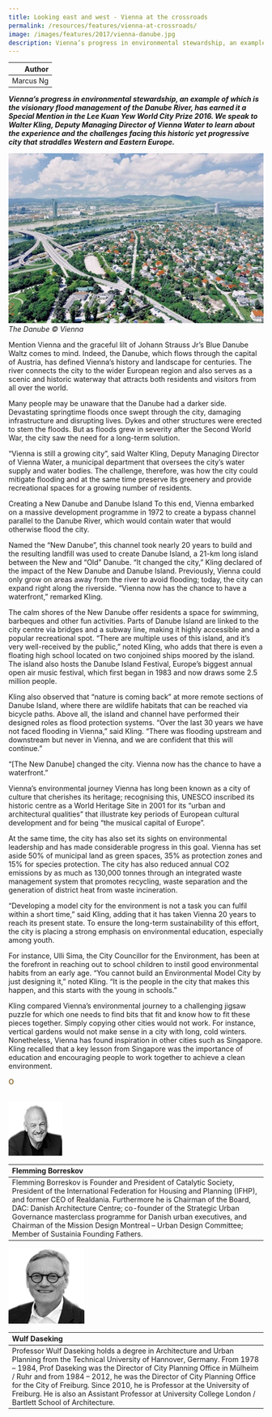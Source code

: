 ```yaml
---
title: Looking east and west - Vienna at the crossroads
permalink: /resources/features/vienna-at-crossroads/
image: /images/features/2017/vienna-danube.jpg
description: Vienna’s progress in environmental stewardship, an example of which is the visionary flood management of the Danube River, has earned it a Special Mention in the Lee Kuan Yew World City Prize 2016. We speak to Walter Kling, Deputy Managing Director of Vienna Water to learn about the experience and the challenges facing this historic yet progressive city that straddles Western and Eastern Europe.  
---
```


| Author |
|---:|
| Marcus Ng |

***Vienna’s progress in environmental stewardship, an example of which is the visionary flood management of the Danube River, has earned it a Special Mention in the Lee Kuan Yew World City Prize 2016. We speak to Walter Kling, Deputy Managing Director of Vienna Water to learn about the experience and the challenges facing this historic yet progressive city that straddles Western and Eastern Europe.***

![The Danube](/images/features/2017/vienna-danube.jpg/)*The Danube © Vienna*

Mention Vienna and the graceful lilt of Johann Strauss Jr’s Blue Danube Waltz comes to mind. Indeed, the Danube, which flows through the capital of Austria, has defined Vienna’s history and landscape for centuries. The river connects the city to the wider European region and also serves as a scenic and historic waterway that attracts both residents and visitors from all over the world.

Many people may be unaware that the Danube had a darker side. Devastating springtime floods once swept through the city, damaging infrastructure and disrupting lives. Dykes and other structures were erected to stem the floods. But as floods grew in severity after the Second World War, the city saw the need for a long-term solution.

“Vienna is still a growing city”, said Walter Kling, Deputy Managing Director of Vienna Water, a municipal department that oversees the city’s water supply and water bodies. The challenge, therefore, was how the city could mitigate flooding and at the same time preserve its greenery and provide recreational spaces for a growing number of residents.

Creating a New Danube and Danube Island
To this end, Vienna embarked on a massive development programme in 1972 to create a bypass channel parallel to the Danube River, which would contain water that would otherwise flood the city.

Named the “New Danube”, this channel took nearly 20 years to build and the resulting landfill was used to create Danube Island, a 21-km long island between the New and “Old” Danube. “It changed the city,” Kling declared of the impact of the New Danube and Danube Island. Previously, Vienna could only grow on areas away from the river to avoid flooding; today, the city can expand right along the riverside. “Vienna now has the chance to have a waterfront,” remarked Kling.

The calm shores of the New Danube offer residents a space for swimming, barbeques and other fun activities. Parts of Danube Island are linked to the city centre via bridges and a subway line, making it highly accessible and a popular recreational spot. “There are multiple uses of this island, and it’s very well-received by the public,” noted Kling, who adds that there is even a floating high school located on two conjoined ships moored by the island. The island also hosts the Danube Island Festival, Europe’s biggest annual open air music festival, which first began in 1983 and now draws some 2.5 million people.

Kling also observed that “nature is coming back” at more remote sections of Danube Island, where there are wildlife habitats that can be reached via bicycle paths. Above all, the island and channel have performed their designed roles as flood protection systems. “Over the last 30 years we have not faced flooding in Vienna,” said Kling. “There was flooding upstream and downstream but never in Vienna, and we are confident that this will continue.”

“[The New Danube] changed the city. Vienna now has the chance to have a waterfront.”

Vienna’s environmental journey
Vienna has long been known as a city of culture that cherishes its heritage; recognising this, UNESCO inscribed its historic centre as a World Heritage Site in 2001 for its “urban and architectural qualities” that illustrate key periods of European cultural development and for being “the musical capital of Europe”.

At the same time, the city has also set its sights on environmental leadership and has made considerable progress in this goal. Vienna has set aside 50% of municipal land as green spaces, 35% as protection zones and 15% for species protection. The city has also reduced annual CO2 emissions by as much as 130,000 tonnes through an integrated waste management system that promotes recycling, waste separation and the generation of district heat from waste incineration.

“Developing a model city for the environment is not a task you can fulfil within a short time,” said Kling, adding that it has taken Vienna 20 years to reach its present state. To ensure the long-term sustainability of this effort, the city is placing a strong emphasis on environmental education, especially among youth.

For instance, Ulli Sima, the City Councillor for the Environment, has been at the forefront in reaching out to school children to instil good environmental habits from an early age. “You cannot build an Environmental Model City by just designing it,” noted Kling. “It is the people in the city that makes this happen, and this starts with the young in schools.”

Kling compared Vienna’s environmental journey to a challenging jigsaw puzzle for which one needs to find bits that fit and know how to fit these pieces together. Simply copying other cities would not work. For instance, vertical gardens would not make sense in a city with long, cold winters. Nonetheless, Vienna has found inspiration in other cities such as Singapore. Kling recalled that a key lesson from Singapore was the importance of education and encouraging people to work together to achieve a clean environment.




**<font color="#967942">O</font>**

<br>

<div style="width:150px"><img src="/images/jury/flemming-borreskov.png" alt="Flemming Borreskov" /></div>

| **Flemming Borreskov** |
|:---|
| Flemming Borreskov is Founder and President of Catalytic Society, President of the International Federation for Housing and Planning (IFHP), and former CEO of Realdania. Furthermore he is Chairman of the Board, DAC: Danish Architecture Centre; co-founder of the Strategic Urban Governance masterclass programme for Danish urban executives, and Chairman of the Mission Design Montreal – Urban Design Committee; Member of Sustainia Founding Fathers.  |

<div style="width:150px"><img src="/images/jury/wulf-daseking.png" alt="Wulf Daseking" /></div>

| **Wulf Daseking** |
|:---|
| Professor Wulf Daseking holds a degree in Architecture and Urban Planning from the Technical University of Hannover, Germany. From 1978 – 1984, Prof Daseking was the Director of City Planning Office in Mülheim / Ruhr and from 1984 – 2012, he was the Director of City Planning Office for the City of Freiburg. Since 2010, he is Professor at the University of Freiburg. He is also an Assistant Professor at University College London / Bartlett School of Architecture. |
